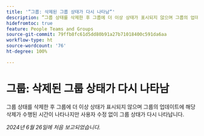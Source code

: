 ```yaml
---
title: '”그룹: 삭제된 그룹 상태가 다시 나타남”'
description: ”그룹 상태를 삭제한 후 그룹에 더 이상 상태가 표시되지 않으며 그룹의 업데이트에 해당 삭제가 수행된 시간이 나타나지만 사용자 수정 없이 그룹 상태가 다시 나타납니다.”
hidefromtoc: true
feature: People Teams and Groups
source-git-commit: 79ffb8fc61d5dd80b91a27b71018400c591da6aa
workflow-type: ht
source-wordcount: '76'
ht-degree: 100%

---
```


# 그룹: 삭제된 그룹 상태가 다시 나타남

그룹 상태를 삭제한 후 그룹에 더 이상 상태가 표시되지 않으며 그룹의 업데이트에 해당 삭제가 수행된 시간이 나타나지만 사용자 수정 없이 그룹 상태가 다시 나타납니다.

_2024년 6월 26일에 처음 보고되었습니다._
